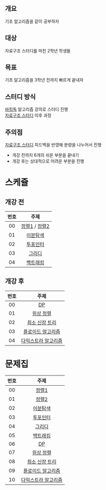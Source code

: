 ## 개요

기초 알고리즘을 같이 공부하자

## 대상

자료구조 스터디를 마친 2학년 학생들

## 목표

기초 알고리즘을 3학년 전까지 빠르게 끝내자 

## 스터디 방식

[바킹독](https://blog.encrypted.gg/) 알고리즘 강의로 스터디 진행   
[자료구조 스터디](https://github.com/alps-jbnu/22ALPStudy/tree/master/2022-1/Data_Structure) 이후 과정

## 주의점
[자료구조 스터디](https://github.com/alps-jbnu/22ALPStudy/tree/master/2022-1/Data_Structure) 피드백을 반영해 분량을 나누어서 진행   
- 개강 전까지 6개의 쉬운 부분을 끝내기
- 개강 후는 상대적으로 어려운 부분을 진행

# 스케쥴

## 개강 전
| 번호 |                                                    주제                                                    |
| :--: | :--------------------------------------------------------------------------------------------------------: |
|  00  |[정렬1](https://blog.encrypted.gg/955?category=773649) / [정렬2](https://blog.encrypted.gg/966?category=773649)|
|  01  |[이분탐색](https://blog.encrypted.gg/985?category=773649) |
|  02  |[투포인터](https://blog.encrypted.gg/1004?category=773649) |
|  03  |[그리디](https://blog.encrypted.gg/975?category=773649) |
|  04  |[백트래킹](https://blog.encrypted.gg/945?category=773649)|

## 개강 후
| 번호 |                                                    주제                                                    |
| :--: | :--------------------------------------------------------------------------------------------------------: |
|  00  |[DP](https://blog.encrypted.gg/974?category=773649)|
|  01  |[위상 정렬](https://blog.encrypted.gg/1020?category=773649)|
|  02  |[최소 신장 트리](https://blog.encrypted.gg/1024?category=773649)|
|  03  |[플로이드 알고리즘](https://blog.encrypted.gg/1035?category=773649)|
|  04  |[다익스트라 알고리즘](https://blog.encrypted.gg/1037?category=773649)|

# 문제집

| 번호 |                                                    주제                                                    |
| :--: | :--------------------------------------------------------------------------------------------------------: |
|  00  | [정렬1](https://github.com/encrypted-def/basic-algo-lecture/blob/master/workbook/0x0E.md) |
|  01  |         [정렬2](https://github.com/encrypted-def/basic-algo-lecture/blob/master/workbook/0x0F.md)          |
|  02  |      [이분탐색](https://github.com/encrypted-def/basic-algo-lecture/blob/master/workbook/0x13.md)       |
|  03  |         [투포인터](https://github.com/encrypted-def/basic-algo-lecture/blob/master/workbook/0x14.md)          |
|  04  |         [그리디](https://github.com/encrypted-def/basic-algo-lecture/blob/master/workbook/0x11.md)          |
|  05  |         [백트래킹](https://github.com/encrypted-def/basic-algo-lecture/blob/master/workbook/0x0C.md)          |
|  06  |         [DP](https://github.com/encrypted-def/basic-algo-lecture/blob/master/workbook/0x10.md)          |
|  07  |         [위상 정렬](https://github.com/encrypted-def/basic-algo-lecture/blob/master/workbook/0x1A.md)          |
|  08  |         [최소 신장 트리](https://github.com/encrypted-def/basic-algo-lecture/blob/master/workbook/0x1B.md)          |
|  09  |         [플로이드 알고리즘](https://github.com/encrypted-def/basic-algo-lecture/blob/master/workbook/0x1C.md)          |
|  10  |         [다익스트라 알고리즘](https://github.com/encrypted-def/basic-algo-lecture/blob/master/workbook/0x1D.md)          |